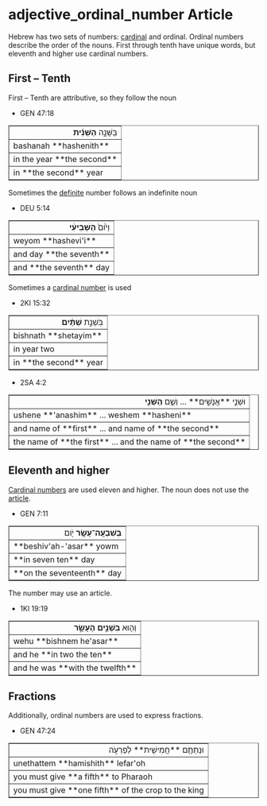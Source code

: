 # adjective_ordinal_number Article
Hebrew has two sets of numbers: [cardinal](https://git.door43.org/Door43/en-uhg/src/master/content/adjective_cardinal_number/02.md) and ordinal. Ordinal numbers describe the order of the nouns. First through tenth have unique words, but eleventh and higher use cardinal numbers.

## First – Tenth
First – Tenth are attributive, so they follow the noun

* GEN 47:18
<table border="1" class="docutils">
<colgroup>
<col width="100%" />
</colgroup>
<tbody valign="top">
<tr class="row-odd" align="right"><td>בַּשָּׁנָ֣ה <b>הַשֵּׁנִ֗ית</b></td>
</tr>
<tr class="row-even"><td>bashanah **hashenith**</td>
</tr>
<tr class="row-odd"><td>in the year **the second**</td>
</tr>
<tr class="row-even"><td>in **the second** year</td>
</tr>
</tbody>
</table>

Sometimes the [definite](https://git.door43.org/Door43/en-uhg/src/master/content/state_determined/02.md) number follows an indefinite noun

* DEU 5:14 
<table border="1" class="docutils">
<colgroup>
<col width="100%" />
</colgroup>
<tbody valign="top">
<tr class="row-odd" align="right"><td>וְי֙וֹם֙ <b>הַשְּׁבִיעִ֔י</b></td>
</tr>
<tr class="row-even"><td>weyom **hashevi'i**</td>
</tr>
<tr class="row-odd"><td>and day **the seventh**</td>
</tr>
<tr class="row-even"><td>and **the seventh** day</td>
</tr>
</tbody>
</table>

Sometimes a [cardinal number](https://git.door43.org/Door43/en-uhg/src/master/content/adjective_cardinal_number/02.md) is used

* 2KI 15:32
<table border="1" class="docutils">
<colgroup>
<col width="100%" />
</colgroup>
<tbody valign="top">
<tr class="row-odd" align="right"><td>בִּשְׁנַ֣ת <b>שְׁתַּ֔יִם</b></td>
</tr>
<tr class="row-even"><td>bishnath **shetayim**</td>
</tr>
<tr class="row-odd"><td>in year two</td>
</tr>
<tr class="row-even"><td>in **the second** year</td>
</tr>
</tbody>
</table>

* 2SA 4:2
<table border="1" class="docutils">
<colgroup>
<col width="100%" />
</colgroup>
<tbody valign="top">
<tr class="row-odd" align="right"><td>וּשְׁנֵ֣י **אֲנָשִׁ֣ים** ... וְשֵׁ֧ם <b>הַשֵּׁנִ֣י</b></td>
</tr>
<tr class="row-even"><td>ushene **'anashim** ... weshem **hasheni**</td>
</tr>
<tr class="row-odd"><td>and name of **first** ... and name of **the second**</td>
</tr>
<tr class="row-even"><td>the name of **the first** ... and the name of **the second**</td>
</tr>
</tbody>
</table>

## Eleventh and higher
[Cardinal numbers](https://git.door43.org/Door43/en-uhg/src/master/content/adjective_cardinal_number/02.md) are used eleven and higher. The noun does not use the [article](https://git.door43.org/Door43/en-uhg/src/master/content/preposition_definite_article/02.md).

* GEN 7:11 
<table border="1" class="docutils">
<colgroup>
<col width="100%" />
</colgroup>
<tbody valign="top">
<tr class="row-odd" align="right"><td><b>בְּשִׁבְעָֽה־עָשָׂ֥ר</b> יֹ֖ום</td>
</tr>
<tr class="row-even"><td>**beshiv'ah-'asar** yowm</td>
</tr>
<tr class="row-odd"><td>**in seven ten** day</td>
</tr>
<tr class="row-even"><td>**on the seventeenth** day</td>
</tr>
</tbody>
</table>

The number may use an article.

* 1KI 19:19
<table border="1" class="docutils">
<colgroup>
<col width="100%" />
</colgroup>
<tbody valign="top">
<tr class="row-odd" align="right"><td>וְה֖וּא <b>בִּשְׁנֵ֣ים הֶעָשָׂ֑ר</b></td>
</tr>
<tr class="row-even"><td>wehu **bishnem he'asar**</td>
</tr>
<tr class="row-odd"><td>and he **in two the ten**</td>
</tr>
<tr class="row-even"><td>and he was **with the twelfth**</td>
</tr>
</tbody>
</table>

## Fractions
Additionally, ordinal numbers are used to express fractions. 

* GEN 47:24 
<table border="1" class="docutils">
<colgroup>
<col width="100%" />
</colgroup>
<tbody valign="top">
<tr class="row-odd" align="right"><td>וּנְתַתֶּ֥ם **חֲמִישִׁ֖ית** לְפַרְעֹ֑ה</td>
</tr>
<tr class="row-even"><td>unethattem **hamishith** lefar'oh</td>
</tr>
<tr class="row-odd"><td>you must give **a fifth** to Pharaoh</td>
</tr>
<tr class="row-even"><td>you must give **one fifth** of the crop to the king</td>
</tr>
</tbody>
</table>
